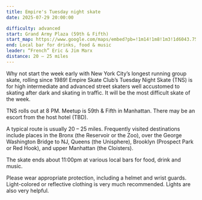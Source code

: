 ```yaml
---
title: Empire's Tuesday night skate
date: 2025-07-29 20:00:00

difficulty: advanced
start: Grand Army Plaza (59th & Fifth)
start_map: https://www.google.com/maps/embed?pb=!1m14!1m8!1m3!1d6043.75708814473!2d-73.973144!3d40.764696!3m2!1i1024!2i768!4f13.1!3m3!1m2!1s0x0%3A0x792ab6262d9ff738!2sGrand%20Army%20Plaza!5e0!3m2!1sen!2sus!4v1652370977567!5m2!1sen!2sus
end: Local bar for drinks, food & music
leader: “French” Eric & Jim Marx
distance: 20 – 25 miles
---
```


Why not start the week early with New York City’s longest running group skate, rolling since 1989! Empire Skate Club’s Tuesday Night Skate (TNS) is for high intermediate and advanced street skaters well accustomed to skating after dark and skating in traffic. It will be the most difficult skate of the week.

TNS rolls out at 8 PM. Meetup is 59th & Fifth in Manhattan. There may be an escort from the host hotel (TBD).

A typical route is usually 20 – 25 miles. Frequently visited destinations include places in the Bronx (the Reservoir or the Zoo), over the George Washington Bridge to NJ, Queens (the Unisphere), Brooklyn (Prospect Park or Red Hook), and upper Manhattan (the Cloisters).

The skate ends about 11:00pm at various local bars for food, drink and music.

Please wear appropriate protection, including a helmet and wrist guards. Light-colored or reflective clothing is very much recommended. Lights are also very helpful.
